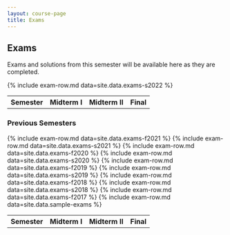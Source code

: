 ```yaml
---
layout: course-page
title: Exams
---
```


## Exams

Exams and solutions from this semester will be available here as they are completed. 

<div class="x-scroll">
<table class="asst-table">
<tr><th>Semester</th><th>Midterm I</th><th>Midterm II</th><th>Final</th></tr>
	{% include exam-row.md data=site.data.exams-s2022 %}
	</table>
</div>

### Previous Semesters

<div class="x-scroll">
<table class="asst-table">
<tr><th>Semester</th><th>Midterm I</th><th>Midterm II</th><th>Final</th></tr>
	{% include exam-row.md data=site.data.exams-f2021 %}
	{% include exam-row.md data=site.data.exams-s2021 %}
	{% include exam-row.md data=site.data.exams-f2020 %}
	{% include exam-row.md data=site.data.exams-s2020 %}
	{% include exam-row.md data=site.data.exams-f2019 %}
	{% include exam-row.md data=site.data.exams-s2019 %}
	{% include exam-row.md data=site.data.exams-f2018 %}
	{% include exam-row.md data=site.data.exams-s2018 %}
	{% include exam-row.md data=site.data.exams-f2017 %}
	{% include exam-row.md data=site.data.sample-exams %}
</table>
</div>

